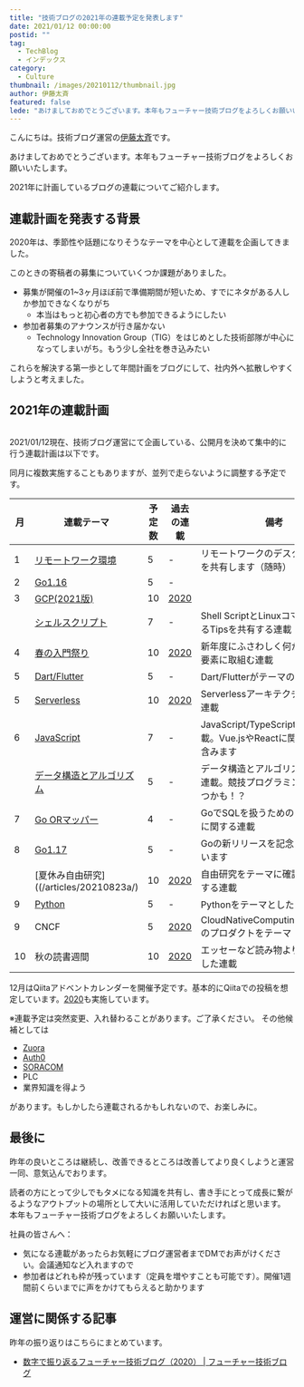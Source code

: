 ```yaml
---
title: "技術ブログの2021年の連載予定を発表します"
date: 2021/01/12 00:00:00
postid: ""
tag:
  - TechBlog
  - インデックス
category:
  - Culture
thumbnail: /images/20210112/thumbnail.jpg
author: 伊藤太斉
featured: false
lede: "あけましておめでとうございます。本年もフューチャー技術ブログをよろしくお願いいたします。2021年に計画しているブログの連載についてご紹介します。"
---
```


こんにちは。技術ブログ運営の[伊藤太斉](https://twitter.com/kaedemalu)です。

あけましておめでとうございます。本年もフューチャー技術ブログをよろしくお願いいたします。

2021年に計画しているブログの連載についてご紹介します。

## 連載計画を発表する背景

2020年は、季節性や話題になりそうなテーマを中心として連載を企画してきました。

このときの寄稿者の募集についていくつか課題がありました。

* 募集が開催の1~3ヶ月ほぼ前で準備期間が短いため、すでにネタがある人しか参加できなくなりがち
    * 本当はもっと初心者の方でも参加できるようにしたい
* 参加者募集のアナウンスが行き届かない
    * Technology Innovation Group（TIG）をはじめとした技術部隊が中心になってしまいがち。もう少し全社を巻き込みたい

これらを解決する第一歩として年間計画をブログにして、社内外へ拡散しやすくしようと考えました。


## 2021年の連載計画

<img src="/images/20210112/new-year-resolution-5859760_1280.jpg" alt="" title="USA-ReisebloggerによるPixabayからの画像" loading="lazy">


2021/01/12現在、技術ブログ運営にて企画している、公開月を決めて集中的に行う連載計画は以下です。

同月に複数実施することもありますが、並列で走らないように調整する予定です。


| 月 | 連載テーマ                                      | 予定数 | 過去の連載                     | 備考 |
| ---| ---------------------------------------------- | ----- | ------------------------------ | ---------------------------------------------------|
| 1  | [リモートワーク環境](/articles/20210118/)       | 5     | -                               | リモートワークのデスク周りの環境を共有します（随時）                                    |
| 2  | [Go1.16](/articles/20210207/)   　             | 5     | -                               |                                                  |
| 3  | [GCP(2021版)](/articles/20210307/)             | 10    | [2020](/articles/20200202/)     |                                                      |
|    | [シェルスクリプト](/articles/20210321/)         | 7      | -                               | Shell ScriptとLinuxコマンドに関するTipsを共有する連載          |
| 4  | [春の入門祭り](/articles/20210414a/)            | 10     | [2020](/articles/20200529/)   | 新年度にふさわしく何か新しい技術要素に取組む連載              |
| 5  | [Dart/Flutter](/articles/20210510a/)           | 5      | -                             | Dart/Flutterがテーマの連載                               |
| 5  | [Serverless](/articles/20210531a/)             | 10     | [2020](/articles/20200322/)   | Serverlessアーキテクチャに関する連載                                 |
| 6  | [JavaScript](/articles/20210614a/)             | 7      | -                             | JavaScript/TypeScript関連の連載。Vue.jsやReactに関するネタも含みます |
|    | [データ構造とアルゴリズム](/articles/20210628a/) | 5      | -                             | データ構造とアルゴリズムに関する連載。競技プログラミングにも役立つかも！？ |
| 7  | [Go ORマッパー](/articles/20210726a/)           | 4      | -                             | GoでSQLを扱うためのライブラリに関する連載                      |
| 8  | [Go1.17](/articles/20210810a/)                  | 5     | -                             | Goの新リリースを記念として行っています                          |
|    | [夏休み自由研究]((/articles/20210823a/)          | 10    | [2020](/articles/20200726/)   | 自由研究をテーマに確認が調査実装する連載                       |
| 9  | [Python](/articles/20210927b)    | 5     | -                             | Pythonをテーマとした連載                                    |
| 9  | CNCF                                            | 5     | [2020](/articles/20200928/)   |  CloudNativeComputingFoundationのプロダクトをテーマ           |
| 10 | 秋の読書週間                                     | 10    | [2020](/articles/20201026/)   | エッセーなど読み物よりをテーマとした連載                       |


12月はQiitaアドベントカレンダーを開催予定です。基本的にQiitaでの投稿を想定しています。[2020](https://qiita.com/advent-calendar/2020/future)も実施しています。

※連載予定は突然変更、入れ替わることがあります。ご了承ください。
その他候補としては

- [Zuora](/tags/Zuora/)
- [Auth0](/tags/Auth0/)
- [SORACOM](/tags/SORACOM/)
- PLC
- 業界知識を得よう

があります。もしかしたら連載されるかもしれないので、お楽しみに。

## 最後に

昨年の良いところは継続し、改善できるところは改善してより良くしようと運営一同、意気込んでおります。

読者の方にとって少しでもタメになる知識を共有し、書き手にとって成長に繋がるようなアウトプットの場所として大いに活用していただければと思います。
本年もフューチャー技術ブログをよろしくお願いいたします。


社員の皆さんへ：

* 気になる連載があったらお気軽にブログ運営者までDMでお声がけください。会議通知など入れますので
* 参加者はどれも枠が残っています（定員を増やすことも可能です）。開催1週間前くらいまでに声をかけてもらえると助かります

## 運営に関係する記事

昨年の振り返りはこちらにまとめています。

* [数字で振り返るフューチャー技術ブログ（2020） | フューチャー技術ブログ](/articles/20201127/)
